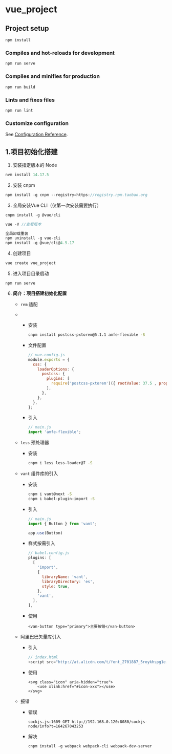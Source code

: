 # vue_project

## Project setup
```
npm install
```

### Compiles and hot-reloads for development
```
npm run serve
```

### Compiles and minifies for production
```
npm run build
```

### Lints and fixes files
```
npm run lint
```

### Customize configuration
See [Configuration Reference](https://cli.vuejs.org/config/).

## 1.项目初始化搭建

1. 安装指定版本的 Node

```js
nvm install 14.17.5
```

2. 安装 cnpm

```js
npm install -g cnpm --registry=https://registry.npm.taobao.org
```

3. 全局安装Vue CLI（仅第一次安装需要执行）

```js
cnpm install -g @vue/cli

vue -V //查看版本

全局卸载重装
npm uninstall -g vue-cli
npm install -g @vue/cli@4.5.17
```

4. 创建项目

```js
vue create vue_project
```

5. 进入项目目录启动

```
npm run serve
```

6. **简介：项目搭建初始化配置**

   - `rem` 适配

   - - 安装

       ```bash
       cnpm install postcss-pxtorem@5.1.1 amfe-flexible -S
       ```

     - 文件配置

       ```js
       // vue.config.js
       module.exports = {
         css: {
           loaderOptions: {
             postcss: {
               plugins: [
                 require('postcss-pxtorem')({ rootValue: 37.5 , propList: ['*']}),
               ],
             },
           },
         },
       };
       ```

     - 引入

       ```js
       // main.js
       import 'amfe-flexible';
       ```

   

   


   - `less` 预处理器

     - 安装

       ```bash
       cnpm i less less-loader@7 -S
       ```

   

   


   - `vant` 组件库的引入

     - 安装

       ```bash
       cnpm i vant@next -S
       cnpm i babel-plugin-import -S
       ```

     - 引入

       ```js
       // main.js
       import { Button } from 'vant';
       
       app.use(Button)
       ```

     - 样式按需引入

       ```js
       // babel.config.js
       plugins: [
         [
           'import',
           {
             libraryName: 'vant',
             libraryDirectory: 'es',
             style: true,
           },
           'vant',
         ],
       ],
       ```

     - 使用

       ```vue
       <van-button type="primary">主要按钮</van-button>
       ```

       

   

   - 阿里巴巴矢量库引入

     - 引入

       ```js
       // index.html
       <script src="http://at.alicdn.com/t/font_2701887_5roykhspg1e.js"></script>
       ```

     - 使用

       ```vue
       <svg class="icon" aria-hidden="true">
           <use xlink:href="#icon-xxx"></use>
       </svg>
       ```

   

   

   - 报错

     - 错误

       ```
       sockjs.js:1609 GET http://192.168.0.120:8080/sockjs-node/info?t=164267043253
       ```

     - 解决

       ```
       cnpm install -g webpack webpack-cli webpack-dev-server
       ```

       









